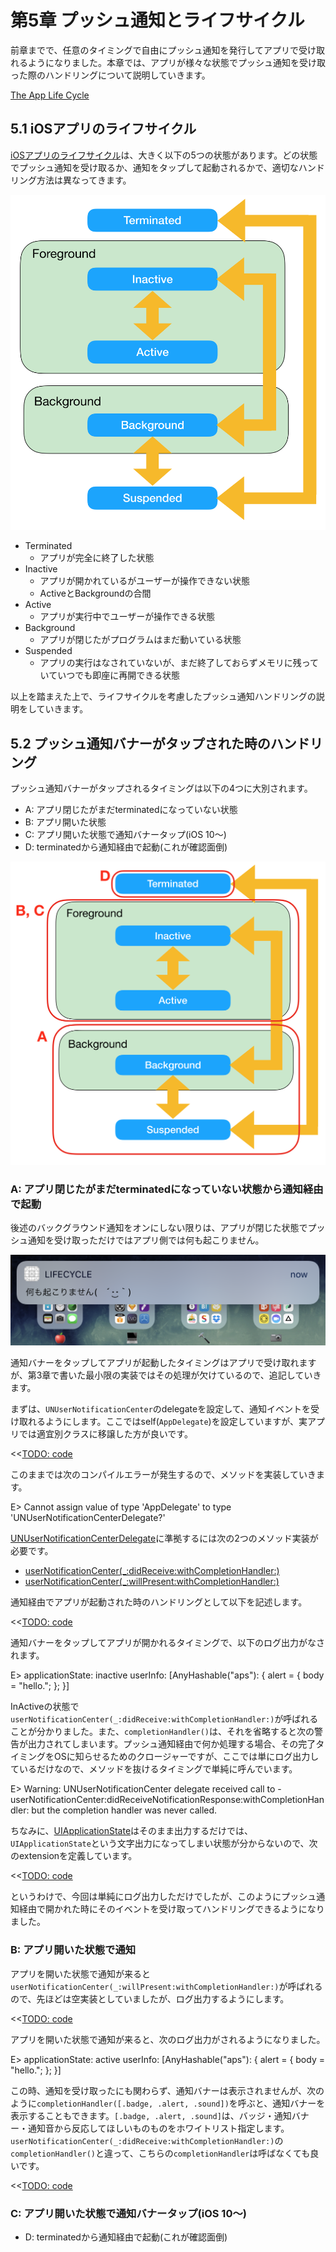 # 第5章 プッシュ通知とライフサイクル

前章までで、任意のタイミングで自由にプッシュ通知を発行してアプリで受け取れるようになりました。本章では、アプリが様々な状態でプッシュ通知を受け取った際のハンドリングについて説明していきます。

[The App Life Cycle](https://developer.apple.com/library/content/documentation/iPhone/Conceptual/iPhoneOSProgrammingGuide/TheAppLifeCycle/TheAppLifeCycle.html)

## 5.1 iOSアプリのライフサイクル

[iOSアプリのライフサイクル](https://developer.apple.com/library/content/documentation/iPhone/Conceptual/iPhoneOSProgrammingGuide/TheAppLifeCycle/TheAppLifeCycle.html)は、大きく以下の5つの状態があります。どの状態でプッシュ通知を受け取るか、通知をタップして起動されるかで、適切なハンドリング方法は異なってきます。

![](images/chapter5/lifecycle1.png)

- Terminated
    - アプリが完全に終了した状態
- Inactive
    - アプリが開かれているがユーザーが操作できない状態
    - ActiveとBackgroundの合間
- Active
    - アプリが実行中でユーザーが操作できる状態
- Background
    - アプリが閉じたがプログラムはまだ動いている状態
- Suspended
    - アプリの実行はなされていないが、まだ終了しておらずメモリに残っていていつでも即座に再開できる状態


以上を踏まえた上で、ライフサイクルを考慮したプッシュ通知ハンドリングの説明をしていきます。

## 5.2 プッシュ通知バナーがタップされた時のハンドリング

プッシュ通知バナーがタップされるタイミングは以下の4つに大別されます。

- A: アプリ閉じたがまだterminatedになっていない状態
- B: アプリ開いた状態
- C: アプリ開いた状態で通知バナータップ(iOS 10～)
- D: terminatedから通知経由で起動(これが確認面倒) 

![](images/chapter5/lifecycle2.png)

### A: アプリ閉じたがまだterminatedになっていない状態から通知経由で起動 

後述のバックグラウンド通知をオンにしない限りは、アプリが閉じた状態でプッシュ通知を受け取っただけではアプリ側では何も起こりません。

![](images/chapter5/no_event.png)

通知バナーをタップしてアプリが起動したタイミングはアプリで受け取れますが、第3章で書いた最小限の実装ではその処理が欠けているので、追記していきます。

まずは、`UNUserNotificationCenter`のdelegateを設定して、通知イベントを受け取れるようにします。ここではself(`AppDelegate`)を設定していますが、実アプリでは適宜別クラスに移譲した方が良いです。

<<[TODO: code](codes/chapter5/AppDelegate1.swift)

このままでは次のコンパイルエラーが発生するので、メソッドを実装していきます。

E> Cannot assign value of type 'AppDelegate' to type 'UNUserNotificationCenterDelegate?'

[UNUserNotificationCenterDelegate](https://developer.apple.com/documentation/usernotifications/unusernotificationcenterdelegate)に準拠するには次の2つのメソッド実装が必要です。

- [userNotificationCenter(_:didReceive:withCompletionHandler:)](https://developer.apple.com/documentation/usernotifications/unusernotificationcenterdelegate/1649501-usernotificationcenter)
- [userNotificationCenter(_:willPresent:withCompletionHandler:)](https://developer.apple.com/documentation/usernotifications/unusernotificationcenterdelegate/1649518-usernotificationcenter)

通知経由でアプリが起動された時のハンドリングとして以下を記述します。

<<[TODO: code](codes/chapter5/AppDelegate2.swift)

通知バナーをタップしてアプリが開かれるタイミングで、以下のログ出力がなされます。

E> applicationState: inactive
userInfo: [AnyHashable("aps"): {
    alert =     {
        body = "hello.";
    };
}]

InActiveの状態で`userNotificationCenter(_:didReceive:withCompletionHandler:)`が呼ばれることが分かりました。また、`completionHandler()`は、それを省略すると次の警告が出力されてしまいます。プッシュ通知経由で何か処理する場合、その完了タイミングをOSに知らせるためのクロージャーですが、ここでは単にログ出力しているだけなので、メソッドを抜けるタイミングで単純に呼んでいます。

E> Warning: UNUserNotificationCenter delegate received call to -userNotificationCenter:didReceiveNotificationResponse:withCompletionHandler: but the completion handler was never called.

ちなみに、[UIApplicationState](https://developer.apple.com/documentation/uikit/uiapplicationstate)はそのまま出力するだけでは、`UIApplicationState`という文字出力になってしまい状態が分からないので、次のextensionを定義しています。

<<[TODO: code](codes/chapter5/UIApplicationState.extension.swift)

というわけで、今回は単純にログ出力しただけでしたが、このようにプッシュ通知経由で開かれた時にそのイベントを受け取ってハンドリングできるようになりました。

### B: アプリ開いた状態で通知

アプリを開いた状態で通知が来ると`userNotificationCenter(_:willPresent:withCompletionHandler:)`が呼ばれるので、先ほどは空実装としていましたが、ログ出力するようにします。

<<[TODO: code](codes/chapter5/AppDelegate3.swift)

アプリを開いた状態で通知が来ると、次のログ出力がされるようになりました。

E> applicationState: active
userInfo: [AnyHashable("aps"): {
    alert =     {
        body = "hello.";
    };
}]

この時、通知を受け取ったにも関わらず、通知バナーは表示されませんが、次のように`completionHandler([.badge, .alert, .sound])`を呼ぶと、通知バナーを表示することもできます。`[.badge, .alert, .sound]`は、バッジ・通知バナー・通知音から反応してほしいものものをホワイトリスト指定します。`userNotificationCenter(_:didReceive:withCompletionHandler:)`の`completionHandler()`と違って、こちらの`completionHandler`は呼ばなくても良いです。

<<[TODO: code](codes/chapter5/AppDelegate4.swift)

### C: アプリ開いた状態で通知バナータップ(iOS 10～)

- D: terminatedから通知経由で起動(これが確認面倒) 

